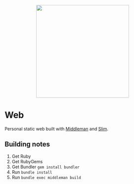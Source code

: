<p align="center">
    <a href="https://jblaha.art/sketchbook"><img src="https://github.com/swift502/Web/blob/master/src/images/ghost.png?raw=true" height=300></a>
</p>

# Web

Personal static web built with [Middleman](middlemanapp.com) and [Slim](slim-lang.com).

## Building notes

1. Get Ruby
2. Get RubyGems
3. Get Bundler `gem install bundler`
4. Run `bundle install`
5. Run `bundle exec middleman build`